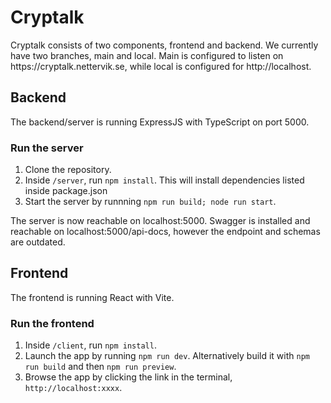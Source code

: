 <h1>Cryptalk</h1>
Cryptalk consists of two components, frontend and backend. We currently have two branches, main and local. Main is configured to listen on https://cryptalk.nettervik.se, while local is configured for http://localhost.

<h2>Backend</h2>
The backend/server is running ExpressJS with TypeScript on port 5000.

<h3>Run the server</h3>
<ol>
  <li>Clone the repository.</li>
  <li>Inside <code>/server</code>, run <code>npm install</code>. This will install dependencies listed inside package.json</li>
  <li>Start the server by runnning <code>npm run build; node run start</code>.</li>
</ol>

The server is now reachable on localhost:5000. Swagger is installed and reachable on localhost:5000/api-docs, however the endpoint and schemas are outdated.

<h2>Frontend</h2>
The frontend is running React with Vite.

<h3>Run the frontend</h3>
<ol>
  <li>Inside <code>/client</code>, run <code>npm install</code>.</li>
  <li>Launch the app by running <code>npm run dev</code>. Alternatively build it with <code>npm run build</code> and then <code>npm run preview</code>.</li>
  <li>Browse the app by clicking the link in the terminal, <code>http://localhost:xxxx</code>.</li>
</ol>
